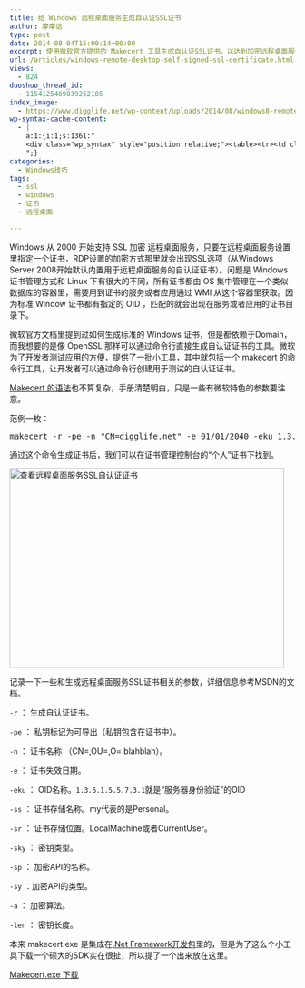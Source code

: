 ```yaml
---
title: 给 Windows 远程桌面服务生成自认证SSL证书
author: 摩摩诘
type: post
date: 2014-08-04T15:00:14+00:00
excerpt: 使用微软官方提供的 Makecert 工具生成自认证SSL证书，以达到加密远程桌面服务连接的目的。Windows 从 2000 开始支持 SSL 加密远程桌面服务，只要在远程桌面服务设置里指定一个证书，RDP设置的加密方式那里就会出现SSL选项（从Windows Server 2008开始默认内置用于远程桌面服务的自认证证书）。
url: /articles/windows-remote-desktop-self-signed-ssl-certificate.html
views:
  - 824
duoshuo_thread_id:
  - 1154125469839262185
index_image:
  - https://www.digglife.net/wp-content/uploads/2014/08/windows8-remote-desktop.jpg
wp-syntax-cache-content:
  - |
    a:1:{i:1;s:1361:"
    <div class="wp_syntax" style="position:relative;"><table><tr><td class="code"><pre class="bash" style="font-family:monospace;">makecert <span style="color: #660033;">-r</span> <span style="color: #660033;">-pe</span> <span style="color: #660033;">-n</span> <span style="color: #ff0000;">&quot;CN=digglife.net&quot;</span> <span style="color: #660033;">-e</span> 01<span style="color: #000000; font-weight: bold;">/</span>01<span style="color: #000000; font-weight: bold;">/</span><span style="color: #000000;">2040</span> <span style="color: #660033;">-eku</span> 1.3.6.1.5.5.7.3.1 <span style="color: #660033;">-ss</span> my <span style="color: #660033;">-sr</span> localMachine <span style="color: #660033;">-sky</span> exchange <span style="color: #660033;">-sp</span> <span style="color: #ff0000;">&quot;Microsoft RSA SChannel Cryptographic Provider&quot;</span> <span style="color: #660033;">-sy</span> <span style="color: #000000;">12</span> <span style="color: #660033;">-a</span> SHA1 <span style="color: #660033;">-len</span> <span style="color: #000000;">2048</span></pre></td></tr></table><p class="theCode" style="display:none;">makecert -r -pe -n &quot;CN=digglife.net&quot; -e 01/01/2040 -eku 1.3.6.1.5.5.7.3.1 -ss my -sr localMachine -sky exchange -sp &quot;Microsoft RSA SChannel Cryptographic Provider&quot; -sy 12 -a SHA1 -len 2048</p></div>
    ";}
categories:
  - Windows技巧
tags:
  - ssl
  - windows
  - 证书
  - 远程桌面

---
```

Windows 从 2000 开始支持 SSL 加密 远程桌面服务，只要在远程桌面服务设置里指定一个证书，RDP设置的加密方式那里就会出现SSL选项（从Windows Server 2008开始默认内置用于远程桌面服务的自认证证书）。问题是 Windows 证书管理方式和 Linux 下有很大的不同，所有证书都由 OS 集中管理在一个类似数据库的容器里，需要用到证书的服务或者应用通过 WMI 从这个容器里获取。因为标准 Window 证书都有指定的 OID ，匹配的就会出现在服务或者应用的证书目录下。

微软官方文档里提到过如何生成标准的 Windows 证书，但是都依赖于Domain，而我想要的是像 OpenSSL 那样可以通过命令行直接生成自认证证书的工具。微软为了开发者测试应用的方便，提供了一批小工具，其中就包括一个 makecert 的命令行工具，让开发者可以通过命令行创建用于测试的自认证证书。

[Makecert 的语法][1]也不算复杂，手册清楚明白，只是一些有微软特色的参数要注意。

范例一枚：

<pre lang='bash'>makecert -r -pe -n "CN=digglife.net" -e 01/01/2040 -eku 1.3.6.1.5.5.7.3.1 -ss my -sr localMachine -sky exchange -sp "Microsoft RSA SChannel Cryptographic Provider" -sy 12 -a SHA1 -len 2048
</pre>

通过这个命令生成证书后，我们可以在证书管理控制台的“个人”证书下找到。

<img src="https://www.digglife.net/wp-content/uploads/2014/06/rdp-ssl-certificate.png" alt="查看远程桌面服务SSL自认证证书" width="484" height="352" class="alignnone size-full wp-image-3830" />

记录一下一些和生成远程桌面服务SSL证书相关的参数，详细信息参考MSDN的文档。

`-r` ： 生成自认证证书。
  
`-pe` ： 私钥标记为可导出（私钥包含在证书中）。
  
`-n` ： 证书名称 （CN=,OU=,O= blahblah）。
  
`-e` ： 证书失效日期。
  
`-eku` ： OID名称。`1.3.6.1.5.5.7.3.1`就是“服务器身份验证”的OID
  
`-ss` ： 证书存储名称。my代表的是Personal。
  
`-sr` ： 证书存储位置。LocalMachine或者CurrentUser。
  
`-sky` ： 密钥类型。
  
`-sp` ： 加密API的名称。
  
`-sy` ：加密API的类型。
  
`-a` ： 加密算法。
  
`-len` ： 密钥长度。

本来 makecert.exe 是集成在[.Net Framework开发包][2]里的，但是为了这么个小工具下载一个硕大的SDK实在很扯，所以提了一个出来放在这里。

[Makecert.exe 下载][3]

 [1]: http://msdn.microsoft.com/zh-cn/library/bfsktky3(v=vs.110).aspx
 [2]: www.microsoft.com/en-us/download/details.aspx?id=8279 ".Net Framework 4 SDK"
 [3]: https://www.digglife.net/wp-content/uploads/files/makecert.zip "Windows SSL证书生成工具makecert.exe下载"
